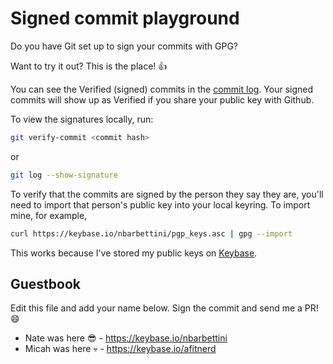 # Signed commit playground

Do you have Git set up to sign your commits with GPG?

Want to try it out? This is the place! :+1:

You can see the Verified (signed) commits in the [commit log](https://github.com/nbarbettini/gpg-and-friends/commits/master). Your signed commits will show up as Verified if you share your public key with Github.

To view the signatures locally, run:

```sh
git verify-commit <commit hash>
```

or

```sh
git log --show-signature
```

To verify that the commits are signed by the person they say they are, you'll need to import that person's public key into your local keyring. To import mine, for example,

```sh
curl https://keybase.io/nbarbettini/pgp_keys.asc | gpg --import
```

This works because I've stored my public keys on [Keybase](https://keybase.io).

## Guestbook

Edit this file and add your name below. Sign the commit and send me a PR! :smile:

* Nate was here :sunglasses: - https://keybase.io/nbarbettini
* Micah was here :skull: - https://keybase.io/afitnerd
